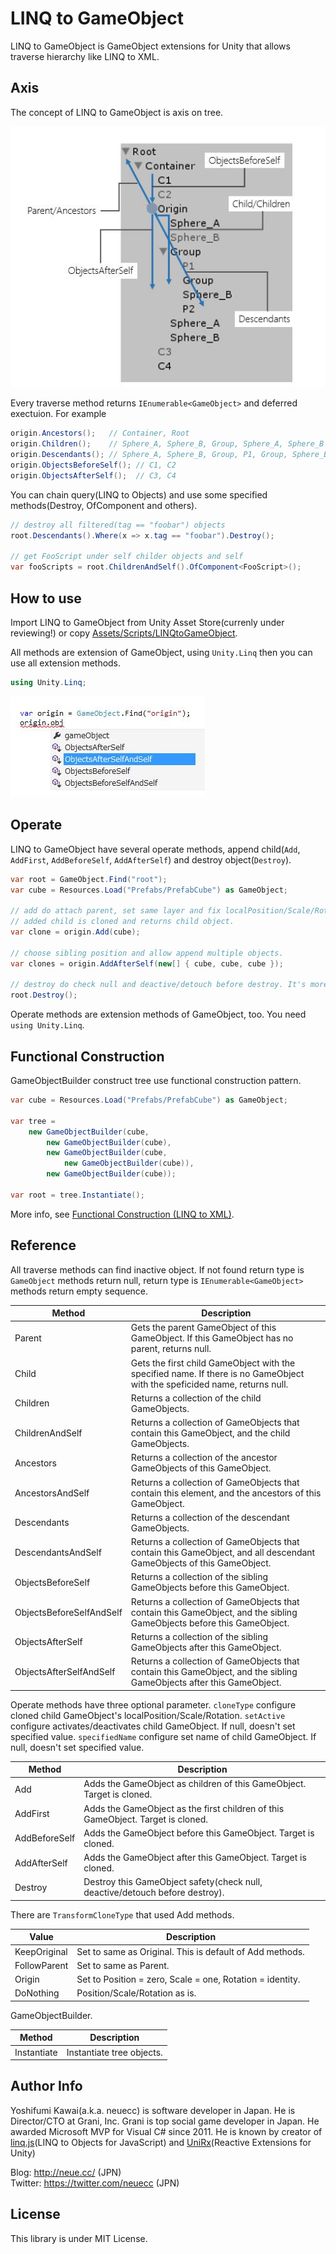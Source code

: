 LINQ to GameObject
===
LINQ to GameObject is GameObject extensions for Unity that allows traverse hierarchy like LINQ to XML.

Axis
---
The concept of LINQ to GameObject is axis on tree.

![](Images/axis.jpg)

Every traverse method returns `IEnumerable<GameObject>` and deferred exectuion. For example

```csharp
origin.Ancestors();   // Container, Root
origin.Children();    // Sphere_A, Sphere_B, Group, Sphere_A, Sphere_B
origin.Descendants(); // Sphere_A, Sphere_B, Group, P1, Group, Sphere_B, P2, Sphere_A, Sphere_B
origin.ObjectsBeforeSelf(); // C1, C2
origin.ObjectsAfterSelf();  // C3, C4
```

You can chain query(LINQ to Objects) and use some specified methods(Destroy, OfComponent and others).

```csharp
// destroy all filtered(tag == "foobar") objects
root.Descendants().Where(x => x.tag == "foobar").Destroy();

// get FooScript under self childer objects and self
var fooScripts = root.ChildrenAndSelf().OfComponent<FooScript>();
```

How to use
---
Import LINQ to GameObject from Unity Asset Store(currenly under reviewing!) or copy [Assets/Scripts/LINQtoGameObject](https://github.com/neuecc/LINQ-to-GameObject-for-Unity/tree/master/Assets/Scripts/LINQtoGameObject).

All methods are extension of GameObject, using `Unity.Linq` then you can use all extension methods.

```csharp
using Unity.Linq;
```
![](Images/using.jpg)

Operate
---
LINQ to GameObject have several operate methods, append child(`Add`, `AddFirst`, `AddBeforeSelf`, `AddAfterSelf`) and destroy object(`Destroy`).

```csharp
var root = GameObject.Find("root"); 
var cube = Resources.Load("Prefabs/PrefabCube") as GameObject; 

// add do attach parent, set same layer and fix localPosition/Scale/Rotation.
// added child is cloned and returns child object.
var clone = origin.Add(cube);

// choose sibling position and allow append multiple objects.
var clones = origin.AddAfterSelf(new[] { cube, cube, cube });  

// destroy do check null and deactive/detouch before destroy. It's more safety.
root.Destroy();
```

Operate methods are extension methods of GameObject, too. You need `using Unity.Linq`.

Functional Construction
---
GameObjectBuilder construct tree use functional construction pattern.

```csharp
var cube = Resources.Load("Prefabs/PrefabCube") as GameObject;

var tree = 
    new GameObjectBuilder(cube,
        new GameObjectBuilder(cube),
        new GameObjectBuilder(cube,
            new GameObjectBuilder(cube)),
        new GameObjectBuilder(cube));

var root = tree.Instantiate();
```

More info, see [Functional Construction (LINQ to XML)](http://msdn.microsoft.com/en-us/library/bb387019.aspx).

Reference
---
All traverse methods can find inactive object. If not found return type is `GameObject` methods return null, return type is `IEnumerable<GameObject>` methods return empty sequence.

Method | Description 
-------| -----------
Parent|Gets the parent GameObject of this GameObject. If this GameObject has no parent, returns null.
Child|Gets the first child GameObject with the specified name. If there is no GameObject with the speficided name, returns null.
Children|Returns a collection of the child GameObjects.
ChildrenAndSelf|Returns a collection of GameObjects that contain this GameObject, and the child GameObjects.
Ancestors|Returns a collection of the ancestor GameObjects of this GameObject.
AncestorsAndSelf|Returns a collection of GameObjects that contain this element, and the ancestors of this GameObject.
Descendants|Returns a collection of the descendant GameObjects.
DescendantsAndSelf|Returns a collection of GameObjects that contain this GameObject, and all descendant GameObjects of this GameObject.
ObjectsBeforeSelf|Returns a collection of the sibling GameObjects before this GameObject.
ObjectsBeforeSelfAndSelf|Returns a collection of GameObjects that contain this GameObject, and the sibling GameObjects before this GameObject.
ObjectsAfterSelf|Returns a collection of the sibling GameObjects after this GameObject.
ObjectsAfterSelfAndSelf|Returns a collection of GameObjects that contain this GameObject, and the sibling GameObjects after this GameObject.

Operate methods have three optional parameter. `cloneType` configure cloned child GameObject's localPosition/Scale/Rotation. `setActive` configure activates/deactivates child GameObject. If null, doesn't set specified value. `specifiedName` configure set name of child GameObject. If null, doesn't set specified value.

Method | Description 
-------| -----------
Add|Adds the GameObject as children of this GameObject. Target is cloned.
AddFirst|Adds the GameObject as the first children of this GameObject. Target is cloned.
AddBeforeSelf|Adds the GameObject before this GameObject. Target is cloned.
AddAfterSelf|Adds the GameObject after this GameObject. Target is cloned.
Destroy|Destroy this GameObject safety(check null, deactive/detouch before destroy).

There are `TransformCloneType` that used Add methods.

Value|Description
-------| -----------
KeepOriginal|Set to same as Original. This is default of Add methods.
FollowParent|Set to same as Parent.
Origin|Set to Position = zero, Scale = one, Rotation = identity.
DoNothing|Position/Scale/Rotation as is.        

GameObjectBuilder.

Method | Description 
-------| -----------
Instantiate|Instantiate tree objects.

Author Info
---
Yoshifumi Kawai(a.k.a. neuecc) is software developer in Japan.
He is Director/CTO at Grani, Inc.
Grani is top social game developer in Japan. 
He awarded Microsoft MVP for Visual C# since 2011.
He is known by creator of [linq.js](http://linqjs.codeplex.com/)(LINQ to Objects for JavaScript) and [UniRx](https://github.com/neuecc/UniRx)(Reactive Extensions for Unity)

Blog: http://neue.cc/ (JPN)  
Twitter: https://twitter.com/neuecc (JPN)

License
---
This library is under MIT License.
